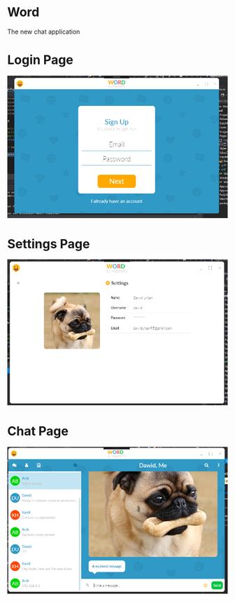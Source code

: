 # Word
The new chat application

# Login Page
![alt text](https://github.com/inspire95/Word/blob/master/Source/Word/Images/ReadMe/WordLogin.PNG)

# Settings Page
![alt text](https://github.com/inspire95/Word/blob/master/Source/Word/Images/ReadMe/SettingsProfile.PNG)

# Chat Page
![alt text](https://github.com/inspire95/Word/blob/master/Source/Word/Images/ReadMe/UI.PNG)

